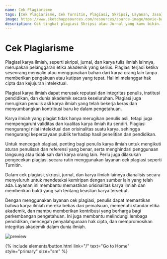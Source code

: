 ```yaml
---
name: Cek Plagiarisme
tags: [Cek Plagiarisme, Cek Turnitin, Plagiasi, Skripsi, Layanan, Jasa]
image: https://www.sketchappsources.com/resources/source-image/movie-badges-jurajjurik.png
description: Cek tingkat plagiasi Skripsi atau Jurnal yang kamu bikin.
---
```


# Cek Plagiarisme

Plagiasi karya ilmiah, seperti skripsi, jurnal, dan karya tulis ilmiah lainnya, merupakan pelanggaran etika akademik yang serius. Plagiasi terjadi ketika seseorang menyalin atau menggunakan bahan dari karya orang lain tanpa memberikan pengakuan atau kutipan yang tepat. Hal ini melanggar hak cipta dan kejujuran intelektual.

Plagiasi karya ilmiah dapat merusak reputasi dan integritas penulis, institusi pendidikan, dan dunia akademik secara keseluruhan. Plagiasi juga merugikan penulis asli karya ilmiah yang telah bekerja keras dan menyumbangkan kontribusi baru ke dalam pengetahuan.

Karya ilmiah yang plagiat tidak hanya merugikan penulis asli, tetapi juga mempengaruhi validitas dan kualitas karya ilmiah itu sendiri. Plagiasi mengurangi nilai intelektual dan orisinalitas suatu karya, sehingga mengurangi kepercayaan publik terhadap hasil penelitian dan pendidikan.

Untuk mencegah plagiasi, penting bagi penulis karya ilmiah untuk mengikuti aturan penulisan dan referensi yang benar, serta menghindari penggunaan langsung atau tidak sah dari karya orang lain. Perlu juga dilakukan pengecekan plagiasi secara rutin menggunakan layanan cek plagiasi seperti Turnitin.

Dalam cek plagiasi, skripsi, jurnal, dan karya ilmiah lainnya dianalisis secara menyeluruh untuk mendeteksi kemiripan dengan sumber lain yang telah ada. Layanan ini membantu memastikan orisinalitas karya ilmiah dan memberikan bukti yang sah tentang keaslian karya tersebut.

Dengan menggunakan layanan cek plagiasi, penulis dapat memastikan bahwa karya ilmiah mereka bebas dari pemalsuan, memenuhi standar etika akademik, dan mampu memberikan kontribusi yang berharga bagi perkembangan pengetahuan. Ini juga membantu melindungi lembaga pendidikan, mencegah penyalahgunaan hak cipta, dan mempromosikan integritas akademik dalam dunia ilmiah.


![preview](https://www.ajisetiawan.my.id/assets/img/cek-plagiasi.jpg)

<p class="text-center">
{% include elements/button.html link="/" text="Go to Home" style="primary" size="sm" %}
</p>

